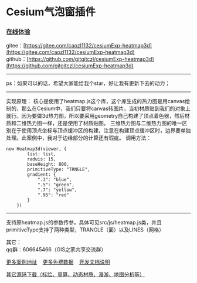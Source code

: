 # Cesium气泡窗插件
### [在线体验](http://mapgl.com/shareCode/#/Heatmap3d?downUrl=)  
gitee：[https://gitee.com/caozl1132/cesiumExp-heatmap3d](https://gitee.com/caozl1132/cesiumExp-heatmap3d)  
github：[https://github.com/gitgitczl/cesiumExp-heatmap3d](https://github.com/gitgitczl/cesiumExp-heatmap3d)

***
ps：如果可以的话，希望大家能给我个star，好让我有更新下去的动力；
***
实现原理： 
核心是使用了heatmap.js这个库，这个库生成的热力图是用canvas绘制的，那么在Cesium中，我们只要将canvas转图片，当初材质贴到我们的对象上就行。因为要做3d热力图，所以要采用geometry自己构建了顶点着色器，然后材质和二维热力图一样，还是使用了材质贴图。
三维热力图与二维热力图的唯一区别在于使用顶点坐标与顶点缓冲区的构建，注意在构建顶点缓冲区时，边界要单独处理。此案例中，我对于边缘部分的计算还有瑕疵。
调用方法： 
```
new Heatmap3d(viewer, {
        list: list,
        raduis: 15,
        baseHeight: 800,
        primitiveType: "TRNGLE",
        gradient: {
            ".3": "blue",
            ".5": "green",
            ".7": "yellow",
            ".95": "red"
        }
    })
```
***
支持原heatmap.js的参数传参，具体可见src/js/heatmap.js类，并且primitiveType支持了两种类型，TRANGLE（面）以及LINES（网格）

其它：     
qq群：606645466（GIS之家共享交流群）

[更多案例地址](http://mapgl.com/shareCode/)&nbsp;&nbsp;&nbsp; [更多免费数据](http://mapgl.com/shareData/)&nbsp;&nbsp;&nbsp; [开发文档说明](http://mapgl.com/3dapi/)   

[其它源码下载（标绘、量算、动态材质、漫游、地图分析等）](http://mapgl.com/introduce/)
